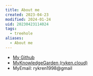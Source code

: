 ```yaml
---
title: About me
created: 2023-04-23
modified: 2024-01-24
uid: 20230423114024
tags:
  - treehole
aliases:
  - About me
---
```


- [My Github](https://github.com/renyunkang)
- [MyKnowledgeGarden (ryken.cloud)](https://www.ryken.cloud/)
- MyEmail: rykren1998@gmail

